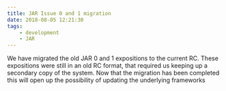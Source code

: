 ```yaml
---
title: JAR Issue 0 and 1 migration
date: 2018-08-05 12:21:30
tags:
	- development
	- JAR
---
```


We have migrated the old JAR 0 and 1 expositions to the current RC. These expositions were still in an old RC format, that required us keeping up a secondary copy of the system. Now that the migration has been completed this will open up the possibility of updating the underlying frameworks
